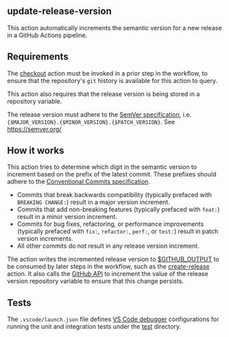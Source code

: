 ## update-release-version
This action automatically increments the semantic version for a new release in a GitHub Actions pipeline. 

## Requirements
The [checkout](https://github.com/actions/checkout) action must be invoked in a prior step in the workflow, to ensure that the repository's `git` history is available for this action to query.

This action also requires that the release version is being stored in a repository variable.

The release version must adhere to the [SemVer specification](https://semver.org/), i.e. `{$MAJOR_VERSION}.{$MINOR_VERSION}.{$PATCH_VERSION}`.
See https://semver.org/

## How it works
This action tries to determine which digit in the semantic version to increment based on the prefix of the latest commit. These prefixes should adhere to the [Conventional Commits specification](https://www.conventionalcommits.org/en/v1.0.0/).
- Commits that break backwards compatibility (typically prefaced with `BREAKING CHANGE:`) result in a major version increment.
- Commits that add non-breaking features (typically prefaced with `feat:`) result in a minor version increment.
- Commits for bug fixes, refactoring, or performance improvements (typically prefaced with `fix:`, `refactor:`, `perf:`, or `test:`) result in patch version increments.
- All other commits do not result in any release version increment.

The action writes the incremented release version to [$GITHUB_OUTPUT](https://docs.github.com/en/actions/using-jobs/defining-outputs-for-jobs) to be consumed by later steps in the workflow, such as the [create-release](https://github.com/actions/create-release) action. It also calls the [GitHub API](https://docs.github.com/en/rest/actions/variables?apiVersion=2022-11-28#update-a-repository-variable) to increment the value of the release version repository variable to ensure that this change persists.

## Tests
The `.vscode/launch.json` file defines [VS Code debugger](https://code.visualstudio.com/docs/editor/debugging) configurations for running the unit and integration tests under the [test](./test/) directory.
